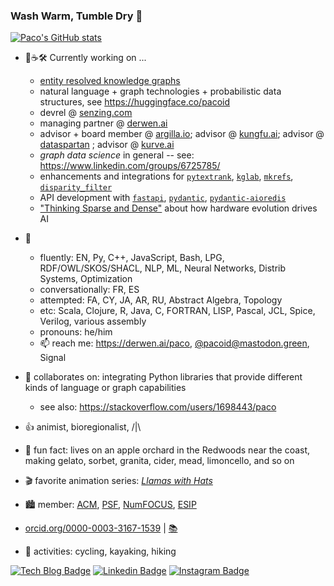 ### Wash Warm, Tumble Dry 👋

[![Paco's GitHub stats](https://github-readme-stats.vercel.app/api?username=ceteri)](https://github.com/anuraghazra/github-readme-stats)

- 🔭☕🛠️ Currently working on ...
  - [entity resolved knowledge graphs](https://github.com/DerwenAI/ERKG)
  - natural language + graph technologies + probabilistic data structures, see <https://huggingface.co/pacoid>
  - devrel @ [senzing.com](https://senzing.com/)
  - managing partner @ [derwen.ai](https://derwen.ai/)
  - advisor + board member @ [argilla.io](https://argilla.io); advisor @ [kungfu.ai](https://kungfu.ai); advisor @ [dataspartan](https://www.dataspartan.co.uk/) ; advisor @ [kurve.ai](https://kurve.ai)
  - *graph data science* in general -- see: <https://www.linkedin.com/groups/6725785/>
  - enhancements and integrations for [`pytextrank`](https://github.com/DerwenAI/pytextrank), [`kglab`](https://github.com/DerwenAI/kglab), [`mkrefs`](https://github.com/DerwenAI/mkrefs), [`disparity_filter`](https://github.com/DerwenAI/disparity_filter/)
  - API development with [`fastapi`](https://fastapi.tiangolo.com/), [`pydantic`](https://docs.pydantic.dev/latest/), [`pydantic-aioredis`](https://github.com/andrewthetechie/pydantic-aioredis)
  - ["Thinking Sparse and Dense"](https://derwen.ai/s/5sfp#1) about how hardware evolution drives AI

- 💬
  - fluently: EN, Py, C++, JavaScript, Bash, LPG, RDF/OWL/SKOS/SHACL, NLP, ML, Neural Networks, Distrib Systems, Optimization
  - conversationally: FR, ES
  - attempted: FA, CY, JA, AR, RU, Abstract Algebra, Topology
  - etc:  Scala, Clojure, R, Java, C, FORTRAN, LISP, Pascal, JCL, Spice, Verilog, various assembly
  - pronouns: he/him
  - 📫 reach me: <https://derwen.ai/paco>, [@pacoid@mastodon.green](https://mastodon.green/web/@pacoid), Signal

- 🙌 collaborates on: integrating Python libraries that provide different kinds of language or graph capabilities
  - see also: <https://stackoverflow.com/users/1698443/paco>

- 👍 animist, bioregionalist, /|\
- 🌳 fun fact: lives on an apple orchard in the Redwoods near the coast, making gelato, sorbet, granita, cider, mead, limoncello, and so on
- 🎬 favorite animation series: [*Llamas with Hats*](https://youtu.be/jJOwdrTA8Gw)
- :cityscape: member: [ACM](https://member.acm.org/~paconathan), [PSF](https://www.python.org/users/pacoid/), [NumFOCUS](https://numfocus.org/), [ESIP](https://www.esipfed.org/)
- [orcid.org/0000-0003-3167-1539](https://orcid.org/0000-0003-3167-1539) | [:books:](https://scholar.google.com/citations?user=Cp5sZHIAAAAJ&hl=en)
- 🚴 activities: cycling, kayaking, hiking

[![Tech Blog Badge](http://img.shields.io/badge/-Tech%20blog-black?style=flat-square&logo=github&link=https://pacoid.medium.com/)](https://pacoid.medium.com/)
[![Linkedin Badge](https://img.shields.io/badge/-LinkedIn-blue?style=flat-square&logo=Linkedin&logoColor=white&link=https://www.linkedin.com/in/ceteri/)](https://www.linkedin.com/in/ceteri/)
[![Instagram Badge](https://img.shields.io/badge/-Instagram-7E4798?style=flat-square&logo=instagram&logoColor=white&link=https://www.instagram.com/pacoid/)](https://www.instagram.com/pacoid/)
